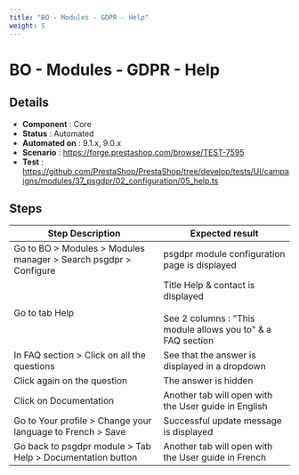 ```yaml
---
title: "BO - Modules - GDPR - Help"
weight: 5
---
```


# BO - Modules - GDPR - Help
## Details
* **Component** : Core
* **Status** : Automated
* **Automated on** : 9.1.x, 9.0.x
* **Scenario** : https://forge.prestashop.com/browse/TEST-7595
* **Test** : https://github.com/PrestaShop/PrestaShop/tree/develop/tests/UI/campaigns/modules/37_psgdpr/02_configuration/05_help.ts

## Steps
| Step Description | Expected result |
| ----- | ----- |
| Go to BO > Modules > Modules manager > Search psgdpr > Configure | psgdpr module configuration page is displayed |
| Go to tab Help | Title Help & contact is displayed<br><br>See 2 columns : "This module allows you to" & a FAQ section |
| In FAQ section > Click on all the questions | See that the answer is displayed in a dropdown |
| Click again on the question | The answer is hidden |
| Click on Documentation | Another tab will open with the User guide in English |
| Go to Your profile > Change your language to French > Save | Successful update message is displayed |
| Go back to psgdpr module > Tab Help > Documentation button | Another tab will open with the User guide in French |
